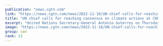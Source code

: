 ```yaml
---
publication: "news.cgtn.com"
link: "https://news.cgtn.com/news/2022-11-18/UN-chief-calls-for-reaching-consensus-on-climate-actions-at-COP27-1f3AzMFkpEY/index.html"
title: "UN chief calls for reaching consensus on climate actions at COP27"
excerpt: "United Nations Secretary-General Antonio Guterres on Thursday called on countries to take climate actions instead of 'finger-pointing' at the ongoing UN climate change conference."
image: "https://news.cgtn.com/news/2022-11-18/UN-chief-calls-for-reaching-consensus-on-climate-actions-at-COP27-1f3AzMFkpEY/img/a1524f014dbc4bb6892bfe10577e5fd2/a1524f014dbc4bb6892bfe10577e5fd2-750.png"
group: con
rank: 13
---
```

